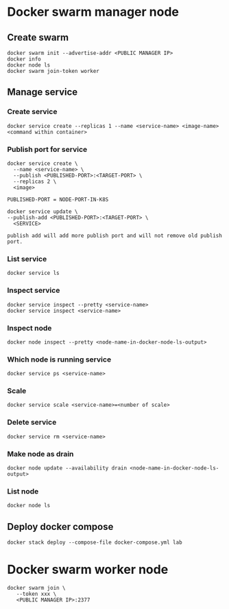 # Docker swarm manager node

## Create swarm
```
docker swarm init --advertise-addr <PUBLIC MANAGER IP>
docker info
docker node ls
docker swarm join-token worker
```

## Manage service

### Create service
```
docker service create --replicas 1 --name <service-name> <image-name> <command within container>
```

### Publish port for service
```
docker service create \
  --name <service-name> \
  --publish <PUBLISHED-PORT>:<TARGET-PORT> \
  --replicas 2 \
  <image>

PUBLISHED-PORT = NODE-PORT-IN-K8S

docker service update \
--publish-add <PUBLISHED-PORT>:<TARGET-PORT> \
  <SERVICE>

publish add will add more publish port and will not remove old publish port.
```

### List service
```
docker service ls
```

### Inspect service
```
docker service inspect --pretty <service-name>
docker service inspect <service-name>
```

### Inspect node
```
docker node inspect --pretty <node-name-in-docker-node-ls-output>
```

### Which node is running service
```
docker service ps <service-name>
```

### Scale
```
docker service scale <service-name>=<number of scale>
```

### Delete service
```
docker service rm <service-name>
```

### Make node as drain
```
docker node update --availability drain <node-name-in-docker-node-ls-output>
```

### List node
```
docker node ls
```

## Deploy docker compose
```
docker stack deploy --compose-file docker-compose.yml lab
```

# Docker swarm worker node
```
docker swarm join \
   --token xxx \
   <PUBLIC MANAGER IP>:2377
```
